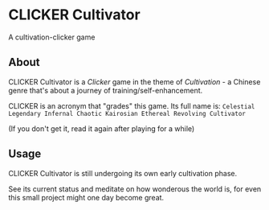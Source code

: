 # CLICKER Cultivator
A cultivation-clicker game


## About

CLICKER Cultivator is a *Clicker* game in the theme of *Cultivation* - a Chinese genre that's about a journey of training/self-enhancement.

CLICKER is an acronym that "grades" this game. Its full name is:
```Celestial Legendary Infernal Chaotic Kairosian Ethereal Revolving Cultivator```

(If you don't get it, read it again after playing for a while)


## Usage

CLICKER Cultivator is still undergoing its own early cultivation phase.

See its current status and meditate on how wonderous the world is, for even this small project might one day become great.
